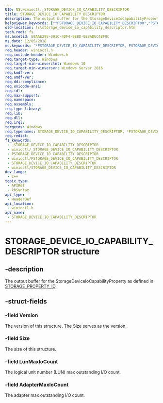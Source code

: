 ```yaml
---
UID: NS:winioctl._STORAGE_DEVICE_IO_CAPABILITY_DESCRIPTOR
title: STORAGE_DEVICE_IO_CAPABILITY_DESCRIPTOR
description: The output buffer for the StorageDeviceIoCapabilityProperty as defined in STORAGE_PROPERTY_ID.
helpviewer_keywords: ["*PSTORAGE_DEVICE_IO_CAPABILITY_DESCRIPTOR","PSTORAGE_DEVICE_IO_CAPABILITY_DESCRIPTOR","PSTORAGE_DEVICE_IO_CAPABILITY_DESCRIPTOR structure pointer [Files]","STORAGE_DEVICE_IO_CAPABILITY_DESCRIPTOR","STORAGE_DEVICE_IO_CAPABILITY_DESCRIPTOR structure [Files]","fs.storage_device_io_capability_descriptor","winioctl/PSTORAGE_DEVICE_IO_CAPABILITY_DESCRIPTOR","winioctl/STORAGE_DEVICE_IO_CAPABILITY_DESCRIPTOR"]
old-location: fs\storage_device_io_capability_descriptor.htm
tech.root: fs
ms.assetid: E9AAE295-091C-4DF4-9EBD-0B8AD6C48F9C
ms.date: 12/05/2018
ms.keywords: '*PSTORAGE_DEVICE_IO_CAPABILITY_DESCRIPTOR, PSTORAGE_DEVICE_IO_CAPABILITY_DESCRIPTOR, PSTORAGE_DEVICE_IO_CAPABILITY_DESCRIPTOR structure pointer [Files], STORAGE_DEVICE_IO_CAPABILITY_DESCRIPTOR, STORAGE_DEVICE_IO_CAPABILITY_DESCRIPTOR structure [Files], fs.storage_device_io_capability_descriptor, winioctl/PSTORAGE_DEVICE_IO_CAPABILITY_DESCRIPTOR, winioctl/STORAGE_DEVICE_IO_CAPABILITY_DESCRIPTOR'
req.header: winioctl.h
req.include-header: Windows.h
req.target-type: Windows
req.target-min-winverclnt: Windows 10
req.target-min-winversvr: Windows Server 2016
req.kmdf-ver: 
req.umdf-ver: 
req.ddi-compliance: 
req.unicode-ansi: 
req.idl: 
req.max-support: 
req.namespace: 
req.assembly: 
req.type-library: 
req.lib: 
req.dll: 
req.irql: 
targetos: Windows
req.typenames: STORAGE_DEVICE_IO_CAPABILITY_DESCRIPTOR, *PSTORAGE_DEVICE_IO_CAPABILITY_DESCRIPTOR
req.redist: 
f1_keywords:
 - _STORAGE_DEVICE_IO_CAPABILITY_DESCRIPTOR
 - winioctl/_STORAGE_DEVICE_IO_CAPABILITY_DESCRIPTOR
 - PSTORAGE_DEVICE_IO_CAPABILITY_DESCRIPTOR
 - winioctl/PSTORAGE_DEVICE_IO_CAPABILITY_DESCRIPTOR
 - STORAGE_DEVICE_IO_CAPABILITY_DESCRIPTOR
 - winioctl/STORAGE_DEVICE_IO_CAPABILITY_DESCRIPTOR
dev_langs:
 - c++
topic_type:
 - APIRef
 - kbSyntax
api_type:
 - HeaderDef
api_location:
 - winioctl.h
api_name:
 - STORAGE_DEVICE_IO_CAPABILITY_DESCRIPTOR
---
```


# STORAGE_DEVICE_IO_CAPABILITY_DESCRIPTOR structure


## -description

The output buffer for the StorageDeviceIoCapabilityProperty as defined in <a href="https://docs.microsoft.com/windows/desktop/api/winioctl/ne-winioctl-storage_property_id">STORAGE_PROPERTY_ID</a>.

## -struct-fields

### -field Version

The version of this structure. The Size serves as the version.

### -field Size

The size of this structure.

### -field LunMaxIoCount

The logical unit number (LUN) max outstanding I/O count.

### -field AdapterMaxIoCount

The adapter max outstanding I/O count.

